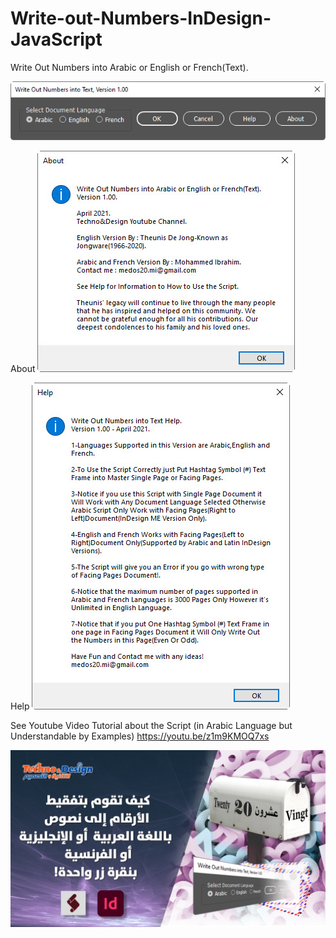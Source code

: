 # Write-out-Numbers-InDesign-JavaScript
Write Out Numbers into Arabic or English or French(Text).

![User Interface](https://github.com/medos20/Write-out-Numbers-InDesign-JavaScript/blob/main/Script%20UI.jpg)


About
![about](https://github.com/medos20/Write-out-Numbers-InDesign-JavaScript/blob/main/About.jpg)


Help
![HELP](https://github.com/medos20/Write-out-Numbers-InDesign-JavaScript/blob/main/Help.jpg)

See Youtube Video Tutorial about the Script (in Arabic Language but Understandable by Examples)
https://youtu.be/z1m9KMOQ7xs

[![IMAGE ALT TEXT HERE](https://github.com/medos20/Write-out-Numbers-InDesign-JavaScript/blob/main/%D8%AA%D9%81%D9%82%D9%8A%D8%B7%20%D8%A7%D9%84%D8%A3%D8%B1%D9%82%D8%A7%D9%85%20%D8%A7%D9%84%D8%B9%D8%B1%D8%A8%D9%8A%D8%A9%20%D9%88%D8%A7%D9%84%D8%A7%D9%86%D8%AC%D9%84%D9%8A%D8%B2%D9%8A%D8%A9%20%D9%88%D8%A7%D9%84%D9%81%D8%B1%D9%86%D8%B3%D9%8A%D8%A9%20%D8%A8%D9%86%D9%82%D8%B1%D8%A9%20%D8%B2%D8%B1%20%D9%88%D8%A7%D8%AD%D8%AF%D8%A9%202.jpg?raw=true)](https://youtu.be/z1m9KMOQ7xs)

